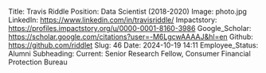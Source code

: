 Title: Travis Riddle
Position: Data Scientist (2018-2020)
Image: photo.jpg
LinkedIn: https://www.linkedin.com/in/travisriddle/
Impactstory: https://profiles.impactstory.org/u/0000-0001-8160-3986
Google_Scholar: https://scholar.google.com/citations?user=-M6LgcwAAAAJ&hl=en
Github: https://github.com/riddlet
Slug: 46
Date: 2024-10-19 14:11
Employee_Status: Alumni
Subheading: Current: Senior Research Fellow, Consumer Financial Protection Bureau